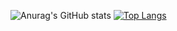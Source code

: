 ![Anurag's GitHub stats](https://github-readme-stats.vercel.app/api?username=JohanLi233&show_icons=true&theme=radical) [![Top Langs](https://github-readme-stats.vercel.app/api/top-langs/?username=JohanLi233&layout=compact&theme=buefy&hide_border=true)](https://github.com/anuraghazra/github-readme-stats)
